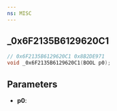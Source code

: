 ```yaml
---
ns: MISC
---
```

## _0x6F2135B6129620C1

```c
// 0x6F2135B6129620C1 0x8B2DE971
void _0x6F2135B6129620C1(BOOL p0);
```


## Parameters
* **p0**: 

